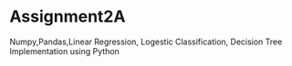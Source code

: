 # Assignment2A
Numpy,Pandas,Linear Regression, Logestic Classification, Decision Tree Implementation using Python
